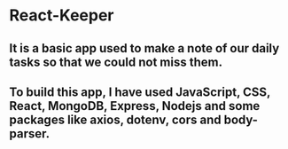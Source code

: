 # React-Keeper
## It is a basic app used to make a note of our daily tasks so that we could not miss them.
## To build this app, I have used JavaScript, CSS, React, MongoDB, Express, Nodejs and some packages like axios, dotenv, cors and body-parser.